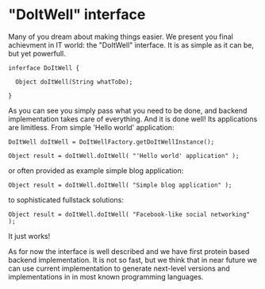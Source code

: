 # "DoItWell" interface

Many of you dream about making things easier. We present you final achievment in IT world: the "DoItWell" interface.
It is as simple as it can be, but yet powerfull.

```
inferface DoItWell {

  Object doItWell(String whatToDo);

}
```

As you can see you simply pass what you need to be done, and backend implementation takes care of everything. And it is done well!
Its applications are limitless. From simple 'Hello world' application:

```
DoItWell doItWell = DoItWellFactory.getDoItWellInstance();

Object result = doItWell.doItWell( "'Hello world' application" );
```

or often provided as example simple blog application:
```
Object result = doItWell.doItWell( "Simple blog application" );
```

to sophisticated fullstack solutions:
```
Object result = doItWell.doItWell( "Facebook-like social networking" );
```

It just works!

As for now the interface is well described and we have first protein based backend implementation.
It is not so fast, but we think that in near future we can use current implementation to generate next-level versions
and implementations in in most known programming languages.
